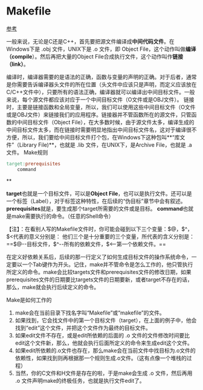 # Makefile
[参考](https://blog.csdn.net/weixin_38391755/article/details/80380786)

​		一般来说，无论是C还是C++，首先要把源文件编译成**中间代码文件**。在Windows下是 .obj 文件，UNIX下是 .o 文件，即 Object File，这个动作叫做**编译（compile**）。然后再把大量的Object File合成执行文件，这个动作叫作**链接（link）**。

​		编译时，编译器需要的是语法的正确，函数与变量的声明的正确。对于后者，通常是你需要告诉编译器头文件的所在位置（头文件中应该只是声明，而定义应该放在C/C++文件中），只要所有的语法正确，编译器就可以编译出中间目标文件。一般来说，每个源文件都应该对应于一个中间目标文件（O文件或是OBJ文件）。 
链接时，主要是链接函数和全局变量，所以，我们可以使用这些中间目标文件（O文件或是OBJ文件）来链接我们的应用程序。链接器并不管函数所在的源文件，只管函数的中间目标文件（Object File），在大多数时候，由于源文件太多，编译生成的中间目标文件太多，而在链接时需要明显地指出中间目标文件名，这对于编译很不方便，所以，我们要给中间目标文件打个包，在Windows下这种包叫**“库文件”（Library File)**，也就是 .lib 文件，在UNIX下，是Archive File，也就是 .a 文件。
Make规则

```makefile
target:prerequisites
    command
```
**

**target**也就是一个目标文件，可以是**Object File**，也可以是执行文件。还可以是一个标签（Label），对于标签这种特性，在后续的“伪目标”章节中会有叙述。
**prerequisites**就是，要生成那个target所需要的文件或是目标。
**command**也就是make需要执行的命令。（任意的Shell命令）



 【注】：在看别人写的Makefile文件时，你可能会碰到以下三个变量：\$@，\$^，$<代表的意义分别是： 
他们三个是十分重要的三个变量，所代表的含义分别是：
==\$@--目标文件，\$^--所有的依赖文件，\$<--第一个依赖文件。==



​		在定义好依赖关系后，后续的那一行定义了如何生成目标文件的操作系统命令，一定要以一个Tab键作为开头。记住，make并不管命令是怎么工作的，他只管执行所定义的命令。make会比较targets文件和prerequisites文件的修改日期，如果prerequisites文件的日期要比targets文件的日期要新，或者target不存在的话，那么，make就会执行后续定义的命令。



Make是如何工作的
1.  make会在当前目录下找名字叫“Makefile”或“makefile”的文件。
2.  如果找到，它会找文件中的第一个目标文件（target），在上面的例子中，他会找到“edit”这个文件，并把这个文件作为最终的目标文件。
3.  如果edit文件不存在，或是edit所依赖的后面的 .o 文件的文件修改时间要比edit这个文件新，那么，他就会执行后面所定义的命令来生成edit这个文件。
4.  如果edit所依赖的.o文件也存在，那么make会在当前文件中找目标为.o文件的依赖性，如果找到则再根据那一个规则生成.o文件。（这有点像一个堆栈的过程）
5.  当然，你的C文件和H文件是存在的啦，于是make会生成 .o 文件，然后再用 .o 文件声明make的终极任务，也就是执行文件edit了。

